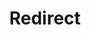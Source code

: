 ﻿---
layout: src/layouts/Redirect.astro
title: Redirect
redirect: https://yamldoc.liuyan.wang/docs/octopus-rest-api/cli/octopus-worker-ssh-view
pubDate:  2023-01-01
navSearch: false
navSitemap: false
navMenu: false
---
